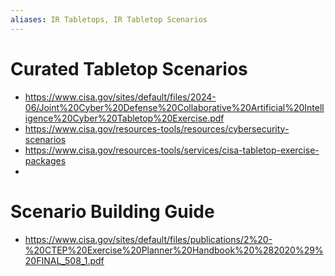 ```yaml
---
aliases: IR Tabletops, IR Tabletop Scenarios
---
```


# Curated Tabletop Scenarios
- https://www.cisa.gov/sites/default/files/2024-06/Joint%20Cyber%20Defense%20Collaborative%20Artificial%20Intelligence%20Cyber%20Tabletop%20Exercise.pdf
- https://www.cisa.gov/resources-tools/resources/cybersecurity-scenarios
- https://www.cisa.gov/resources-tools/services/cisa-tabletop-exercise-packages
- 

# Scenario Building Guide
- https://www.cisa.gov/sites/default/files/publications/2%20-%20CTEP%20Exercise%20Planner%20Handbook%20%282020%29%20FINAL_508_1.pdf